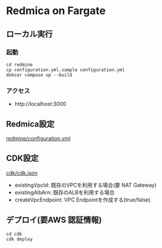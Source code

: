 # Redmica on Fargate
## ローカル実行
### 起動
```
cd redmine
cp configuration.yml.sample configuration.yml
dokcer compose up --build
```

### アクセス
* http://localhost:3000

## Redmica設定
[redmine/configuration.yml](redmine/configuration.yml)

## CDK設定
[cdk/cdk.json](cdk/cdk.json)
* existingVpcId: 既存のVPCを利用する場合(要 NAT Gateway)
* existingAlbArn: 既存のALBを利用する場合
* createVpcEndpoint: VPC Endpointを作成する(true/false)

## デプロイ(要AWS 認証情報)
```
cd cdk
cdk deploy
```
